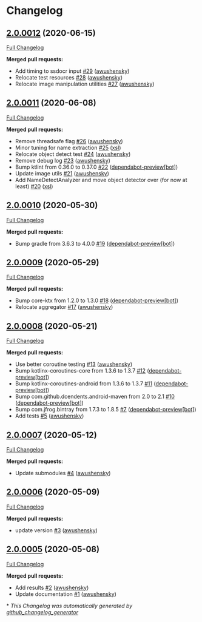 # Changelog

## [2.0.0012](https://github.com/getbouncer/scan-payment-android/tree/2.0.0012) (2020-06-15)

[Full Changelog](https://github.com/getbouncer/scan-payment-android/compare/2.0.0011...2.0.0012)

**Merged pull requests:**

- Add timing to ssdocr input [\#29](https://github.com/getbouncer/scan-payment-android/pull/29) ([awushensky](https://github.com/awushensky))
- Relocate test resources [\#28](https://github.com/getbouncer/scan-payment-android/pull/28) ([awushensky](https://github.com/awushensky))
- Relocate image manipulation utilities [\#27](https://github.com/getbouncer/scan-payment-android/pull/27) ([awushensky](https://github.com/awushensky))

## [2.0.0011](https://github.com/getbouncer/scan-payment-android/tree/2.0.0011) (2020-06-08)

[Full Changelog](https://github.com/getbouncer/scan-payment-android/compare/2.0.0010...2.0.0011)

**Merged pull requests:**

- Remove threadsafe flag [\#26](https://github.com/getbouncer/scan-payment-android/pull/26) ([awushensky](https://github.com/awushensky))
- Minor tuning for name extraction [\#25](https://github.com/getbouncer/scan-payment-android/pull/25) ([xsl](https://github.com/xsl))
- Relocate object detect test [\#24](https://github.com/getbouncer/scan-payment-android/pull/24) ([awushensky](https://github.com/awushensky))
- Remove debug log [\#23](https://github.com/getbouncer/scan-payment-android/pull/23) ([awushensky](https://github.com/awushensky))
- Bump ktlint from 0.36.0 to 0.37.0 [\#22](https://github.com/getbouncer/scan-payment-android/pull/22) ([dependabot-preview[bot]](https://github.com/apps/dependabot-preview))
- Update image utils [\#21](https://github.com/getbouncer/scan-payment-android/pull/21) ([awushensky](https://github.com/awushensky))
- Add NameDetectAnalyzer and move object detector over \(for now at least\) [\#20](https://github.com/getbouncer/scan-payment-android/pull/20) ([xsl](https://github.com/xsl))

## [2.0.0010](https://github.com/getbouncer/scan-payment-android/tree/2.0.0010) (2020-05-30)

[Full Changelog](https://github.com/getbouncer/scan-payment-android/compare/2.0.0009...2.0.0010)

**Merged pull requests:**

- Bump gradle from 3.6.3 to 4.0.0 [\#19](https://github.com/getbouncer/scan-payment-android/pull/19) ([dependabot-preview[bot]](https://github.com/apps/dependabot-preview))

## [2.0.0009](https://github.com/getbouncer/scan-payment-android/tree/2.0.0009) (2020-05-29)

[Full Changelog](https://github.com/getbouncer/scan-payment-android/compare/2.0.0008...2.0.0009)

**Merged pull requests:**

- Bump core-ktx from 1.2.0 to 1.3.0 [\#18](https://github.com/getbouncer/scan-payment-android/pull/18) ([dependabot-preview[bot]](https://github.com/apps/dependabot-preview))
- Relocate aggregator [\#17](https://github.com/getbouncer/scan-payment-android/pull/17) ([awushensky](https://github.com/awushensky))

## [2.0.0008](https://github.com/getbouncer/scan-payment-android/tree/2.0.0008) (2020-05-21)

[Full Changelog](https://github.com/getbouncer/scan-payment-android/compare/2.0.0007...2.0.0008)

**Merged pull requests:**

- Use better coroutine testing [\#13](https://github.com/getbouncer/scan-payment-android/pull/13) ([awushensky](https://github.com/awushensky))
- Bump kotlinx-coroutines-core from 1.3.6 to 1.3.7 [\#12](https://github.com/getbouncer/scan-payment-android/pull/12) ([dependabot-preview[bot]](https://github.com/apps/dependabot-preview))
- Bump kotlinx-coroutines-android from 1.3.6 to 1.3.7 [\#11](https://github.com/getbouncer/scan-payment-android/pull/11) ([dependabot-preview[bot]](https://github.com/apps/dependabot-preview))
- Bump com.github.dcendents.android-maven from 2.0 to 2.1 [\#10](https://github.com/getbouncer/scan-payment-android/pull/10) ([dependabot-preview[bot]](https://github.com/apps/dependabot-preview))
- Bump com.jfrog.bintray from 1.7.3 to 1.8.5 [\#7](https://github.com/getbouncer/scan-payment-android/pull/7) ([dependabot-preview[bot]](https://github.com/apps/dependabot-preview))
- Add tests [\#5](https://github.com/getbouncer/scan-payment-android/pull/5) ([awushensky](https://github.com/awushensky))

## [2.0.0007](https://github.com/getbouncer/scan-payment-android/tree/2.0.0007) (2020-05-12)

[Full Changelog](https://github.com/getbouncer/scan-payment-android/compare/2.0.0006...2.0.0007)

**Merged pull requests:**

- Update submodules [\#4](https://github.com/getbouncer/scan-payment-android/pull/4) ([awushensky](https://github.com/awushensky))

## [2.0.0006](https://github.com/getbouncer/scan-payment-android/tree/2.0.0006) (2020-05-09)

[Full Changelog](https://github.com/getbouncer/scan-payment-android/compare/2.0.0005...2.0.0006)

**Merged pull requests:**

- update version [\#3](https://github.com/getbouncer/scan-payment-android/pull/3) ([awushensky](https://github.com/awushensky))

## [2.0.0005](https://github.com/getbouncer/scan-payment-android/tree/2.0.0005) (2020-05-08)

[Full Changelog](https://github.com/getbouncer/scan-payment-android/compare/d19502708ef72c01d522e2d18e7a8bfbb81ec0b2...2.0.0005)

**Merged pull requests:**

- Add results [\#2](https://github.com/getbouncer/scan-payment-android/pull/2) ([awushensky](https://github.com/awushensky))
- Update documentation [\#1](https://github.com/getbouncer/scan-payment-android/pull/1) ([awushensky](https://github.com/awushensky))



\* *This Changelog was automatically generated by [github_changelog_generator](https://github.com/github-changelog-generator/github-changelog-generator)*
